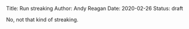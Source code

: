 Title: Run streaking
Author: Andy Reagan
Date: 2020-02-26
Status: draft

No, not that kind of streaking.
